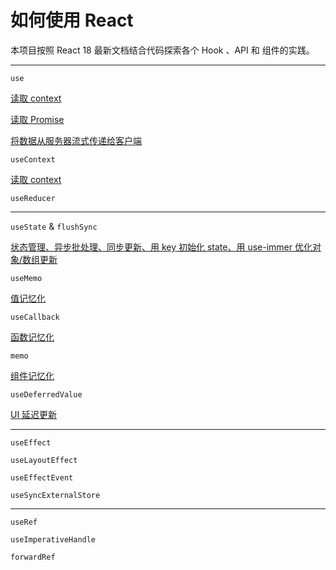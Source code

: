 # 如何使用 React

本项目按照 React 18 最新文档结合代码探索各个 Hook 、API 和 组件的实践。

---

`use`

[读取 context](./app/use-w-context/page.tsx)

[读取 Promise](./app/use-w-promise/page.tsx)

[将数据从服务器流式传递给客户端](./app/use-w-stream/page.tsx)

`useContext`

[读取 context](./app/use-context/page.tsx)

`useReducer`

---

`useState` & `flushSync`

[状态管理、异步批处理、同步更新、用 key 初始化 state、用 use-immer 优化对象/数组更新](./app/use-state/page.tsx)

`useMemo`

[值记忆化](./app/use-memo/page.tsx)

`useCallback`

[函数记忆化](./app/use-callback/page.tsx)

`memo`

[组件记忆化](./app/memo/page.tsx)

`useDeferredValue`

[UI 延迟更新](./app/use-deferred-value/page.tsx)

---

`useEffect`

`useLayoutEffect`

`useEffectEvent`

`useSyncExternalStore`

---

`useRef`

`useImperativeHandle`

`forwardRef`
